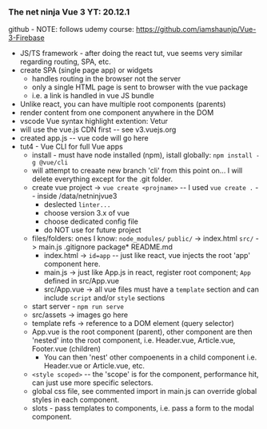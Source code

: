### The net ninja Vue 3 YT: 20.12.1

github - NOTE: follows udemy course: https://github.com/iamshaunjp/Vue-3-Firebase

* JS/TS framework - after doing the react tut, vue seems very similar regarding routing, SPA,  etc.
* create SPA (single page app) or widgets
    * handles routing in the browser not the server
    * only a single HTML page is sent to browser with the vue package
    * i.e. a link is handled in vue JS bundle
* Unlike react, you can have multiple root components (parents)
* render content from one component anywhere in the DOM
* vscode Vue syntax highlight extention: Vetur
* will use the vue.js CDN first -- see v3.vuejs.org
* created app.js -- vue code will go here
* tut4 - Vue CLI for full Vue apps
    * install - must have node installed (npm), istall globally: `npm install -g @vue/cli`
    * will attempt to creaate new branch 'cli' from this point on... I will delete everything except for the .git folder.
    * create vue project -> `vue create <projname>` -- I used `vue create .` -- inside /data/netninjvue3
        * deslected `linter... `
        * choose version 3.x of vue
        * choose dedicated config file
        * do NOT use for future project
    * files/folders: ones I know: `node_modules/`  `public/` -> index.html `src/` -> main.js .gitignore package* README.md
        * index.html -> `id=app` -- just like react, vue injects the root 'app' component here.
        * main.js -> just like App.js in react, register root component; `App` defined in src/App.vue
        * src/App.vue -> all vue files must have a `template` section and can include `script` and/or `style` sections
    * start server - `npm run serve`
    * src/assets -> images go here
    * template refs -> reference to a DOM element (query selector)
    * App.vue is the root component (parent), other component are then 'nested' into the root component, i.e. Header.vue, Article.vue, Footer.vue (children)
        * You can then 'nest' other compoenents in a child component i.e. Header.vue or Article.vue, etc.
    * `<style scoped>` -- the 'scope' is for the component, performance hit, can just use more specific selectors.
    * global css file, see commented import in main.js can override global styles in each component.
    * slots - pass templates to components, i.e. pass a form to the modal component.


    

 




    



